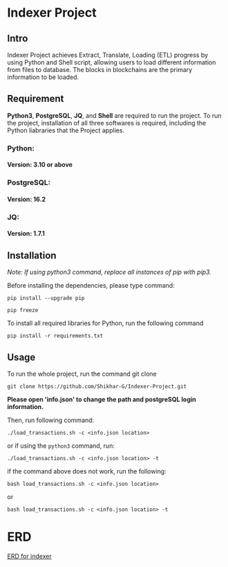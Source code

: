 # Indexer Project

## Intro
Indexer Project achieves Extract, Translate, Loading (ETL) progress by using Python and Shell script, allowing users to load different information from files to database. The blocks in blockchains are the primary information to be loaded. 

## Requirement
**Python3**, **PostgreSQL**, **JQ**, and **Shell** are required to run the project. To run the project, installation of all three softwares is required, including the Python liabraries that the Project applies. 
### Python:
#### Version: 3.10 or above 
### PostgreSQL:
#### Version: 16.2
### JQ:
#### Version: 1.7.1

## Installation
*Note: If using python3 command, replace all instances of pip with pip3.*

Before installing the dependencies, please type command:
```
pip install --upgrade pip
```

```
pip freeze
```

To install all required libraries for Python, run the following command
```
pip install -r requirements.txt
```

## Usage
To run the whole project, run the command git clone
```
git clone https://github.com/Shikhar-G/Indexer-Project.git
```
**Please open 'info.json' to change the path and postgreSQL login information.**

Then, run following command:
```
./load_transactions.sh -c <info.json location>
```
or if using the `python3` command, run:
```
./load_transactions.sh -c <info.json location> -t
```
if the command above does not work, run the following:
```
bash load_transactions.sh -c <info.json location>
```
or 
```
bash load_transactions.sh -c <info.json location> -t
```
# ERD
[ERD for indexer](ERD.pdf)


